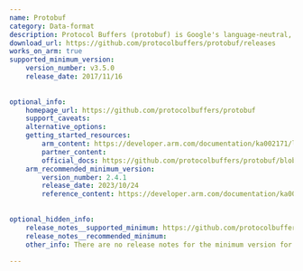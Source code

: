 ```yaml
---
name: Protobuf
category: Data-format
description: Protocol Buffers (protobuf) is Google's language-neutral, platform-neutral, extensible mechanism for serializing structured data. 
download_url: https://github.com/protocolbuffers/protobuf/releases
works_on_arm: true
supported_minimum_version:
    version_number: v3.5.0
    release_date: 2017/11/16
 
 
optional_info:
    homepage_url: https://github.com/protocolbuffers/protobuf
    support_caveats:
    alternative_options:
    getting_started_resources:
        arm_content: https://developer.arm.com/documentation/ka002171/latest/
        partner_content: 
        official_docs: https://github.com/protocolbuffers/protobuf/blob/main/src/README.md 
    arm_recommended_minimum_version:
        version_number: 2.4.1
        release_date: 2023/10/24
        reference_content: https://developer.arm.com/documentation/ka002171/latest/
 
 
optional_hidden_info:
    release_notes__supported_minimum: https://github.com/protocolbuffers/protobuf/releases/tag/v3.5.0
    release_notes__recommended_minimum: 
    other_info: There are no release notes for the minimum version for ARM64, but binary for aarch64 Linux are published with each release starting from v3.5.0.
 
---
```


